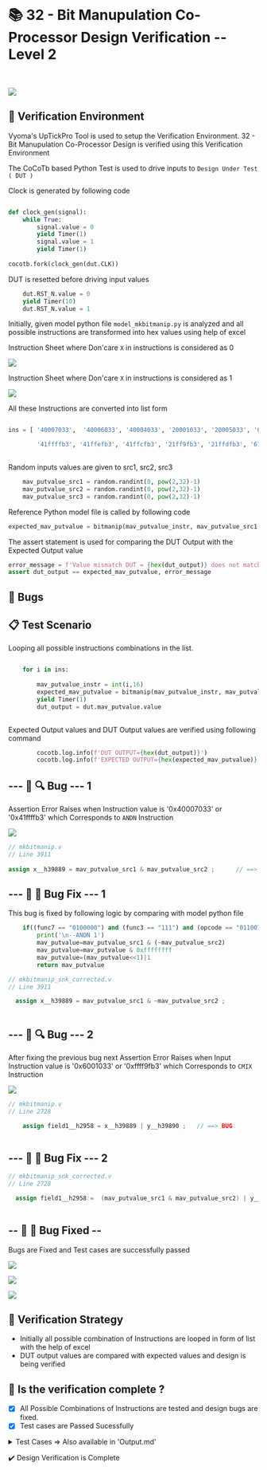</br>

# 📚 32 - Bit Manupulation Co-Processor Design Verification -- Level 2

</br>

![](Images/vs.png)

## 📝 Verification Environment

Vyoma's UpTickPro Tool is used to setup the Verification Environment. 32 - Bit Manupulation Co-Processor Design is verified using this Verification Environment

The CoCoTb based Python Test is used to drive inputs to `Design Under Test ( DUT )`

Clock is generated by following code

```python 

def clock_gen(signal):
    while True:
        signal.value = 0
        yield Timer(1) 
        signal.value = 1
        yield Timer(1)     
        
cocotb.fork(clock_gen(dut.CLK))

```
DUT is resetted before driving input values

```python
    dut.RST_N.value = 0
    yield Timer(10) 
    dut.RST_N.value = 1

```

Initially, given model python file `model_mkbitmanip.py` is analyzed and all possible instructions are transformed into hex values using help of excel

Instruction Sheet where Don'care `X` in instructions is considered as 0

![](Images/snk0.png)

Instruction Sheet where Don'care `X` in instructions is considered as 1

![](Images/snk1.png)

All these Instructions are converted into list form 

```python

ins = [ '40007033',  '40006033', '40004033', '20001033', '20005033', '60001033', '60005033', '20002033', '20004033', '20006033', '48001033', '28001033', '68001033', '48005033', '28005033', '68005033', '6001033', '6005033', '4001033', '4005033', '60001013', '60101013', '60201013', '60401013', '60501013', '61001013', '61101013', '61201013', '61801013', '61901013', '61a01013', 'a001033', 'a003033', 'a002033', 'a004033', 'a005033', 'a006033', 'a007033', '48006033', '8006033', '8004033', '48004033', '8007033', '20001013', '20005013', '60005013', '48001013', '28001013', '68001013', '48005013', '8001033', '8005033', '8001013', '8005013', '28005013', '68005013', '4005013', '48007033',

        '41ffffb3', '41ffefb3', '41ffcfb3', '21ff9fb3', '21ffdfb3', '61ff9fb3', '61ffdfb3', '21ffafb3', '21ffcfb3', '21ffefb3', '49ff9fb3', '29ff9fb3', '69ff9fb3', '49ffdfb3', '29ffdfb3', '69ffdfb3', 'ffff9fb3', 'ffffdfb3', 'fdff9fb3', 'fdffdfb3', '600f9f93', '601f9f93', '602f9f93', '604f9f93', '605f9f93', '610f9f93', '611f9f93', '612f9f93', '618f9f93', '619f9f93', '61af9f93', 'bff9fb3', 'bffbfb3', 'bffafb3', 'bffcfb3', 'bffdfb3', 'bffefb3', 'bffffb3', '49ffefb3', '9ffefb3', '9ffcfb3', '49ffcfb3', '9ffffb3', '27ff9f93', '23ffdf93', '63ffdf93', '4fff9f93', '2fff9f93', '6fff9f93', '4fffdf93', '9ff9fb3', '9ffdfb3', 'bff9f93', 'bffdf93', '2bffdf93', '6bffdf93', 'ffffdf93', '49ffffb3']
            
```   

Random inputs values are given to src1, src2, src3 

```python
    mav_putvalue_src1 = random.randint(0, pow(2,32)-1)
    mav_putvalue_src2 = random.randint(0, pow(2,32)-1)
    mav_putvalue_src3 = random.randint(0, pow(2,32)-1)
```

Reference Python model file is called by following code

```python
expected_mav_putvalue = bitmanip(mav_putvalue_instr, mav_putvalue_src1, mav_putvalue_src2, mav_putvalue_src3)

```

The assert statement is used for comparing the DUT Output with the Expected Output value

```python
error_message = f'Value mismatch DUT = {hex(dut_output)} does not match MODEL = {hex(expected_mav_putvalue)}'
assert dut_output == expected_mav_putvalue, error_message
```



## :bug: Bugs 

## 📋 Test Scenario 

Looping all possible instructions combinations in the list.

```python

    for i in ins:
    
        mav_putvalue_instr = int(i,16)
        expected_mav_putvalue = bitmanip(mav_putvalue_instr, mav_putvalue_src1, mav_putvalue_src2, mav_putvalue_src3)
        yield Timer(1) 
        dut_output = dut.mav_putvalue.value
            
```

Expected Output values and DUT Output values are verified using following command

```python
        cocotb.log.info(f'DUT OUTPUT={hex(dut_output)}')
        cocotb.log.info(f'EXPECTED OUTPUT={hex(expected_mav_putvalue)}')
```

## --- :ant: :mag:  Bug --- 1

Assertion Error Raises when Instruction value is '0x40007033'  or '0x41ffffb3' which Corresponds to `ANDN` Instruction 

![](Images/l2_1.png)


```verilog
// mkbitmanip.v 
// Line 3911
  
assign x__h39889 = mav_putvalue_src1 & mav_putvalue_src2 ;      // ==> BUG

```


## --- :ant: :wrench:  Bug Fix --- 1

This bug is fixed by following logic by comparing with model python file

```python
    if((func7 == "0100000") and (func3 == "111") and (opcode == "0110011") ):
        print('\n--ANDN 1')
        mav_putvalue=mav_putvalue_src1 & (~mav_putvalue_src2)
        mav_putvalue=mav_putvalue & 0xffffffff
        mav_putvalue=(mav_putvalue<<1)|1
        return mav_putvalue
```

```verilog
// mkbitmanip_snk_corrected.v 
// Line 3911

  assign x__h39889 = mav_putvalue_src1 & ~mav_putvalue_src2 ;            //  ====> BUG CORRECTED
  
```

## --- :ant: :mag:  Bug --- 2

After fixing the previous bug next Assertion Error Raises when Input Instruction value is '0x6001033'  or  '0xffff9fb3' which Corresponds to `CMIX` Instruction 

![](Images/l2_2.png)


```verilog
// mkbitmanip.v 
// Line 2728

    assign field1__h2958 = x__h39889 | y__h39890 ;   // ==> BUG
    
```

## --- :ant: :wrench:  Bug Fix --- 2

```verilog
// mkbitmanip_snk_corrected.v 
// Line 2728

  assign field1__h2958 =  (mav_putvalue_src1 & mav_putvalue_src2) | y__h39890 ;   // ==> BUG CORRECTED
  
```


## -- :bug: :hammer: Bug Fixed --

Bugs are Fixed and Test cases are successfully passed

![](Images/bug2.png)

![](Images/bug1.png)

![](Images/l2_3.png)


## 📝 Verification Strategy

- Initially all possible combination of Instructions are looped in form of list with the help of excel
- DUT output values are compared with expected values and design is being verified


## 📝 Is the verification complete ?

 - [x] All Possible Combinations of Instructions are tested and design bugs are fixed.
 - [x] Test cases are Passed Sucessfully
 
 <details>
 <summary> Test Cases => Also available in 'Output.md' </summary>
 
```  
------------------ For Full Test Cases Refer => " Output.md " File ------------------------

 0.00ns INFO     Found test test_mkbitmanip.run_test
 0.00ns INFO     running run_test (1/1)

--ANDN 1
     0.01ns INFO     DUT OUTPUT=0x800c001
     0.01ns INFO     EXPECTED OUTPUT=0x800c001
--ORN 2
     0.01ns INFO     DUT OUTPUT=0x1ea7dfe5d
     0.01ns INFO     EXPECTED OUTPUT=0x1ea7dfe5d
--XNOR 3
     0.01ns INFO     DUT OUTPUT=0x1e27d3e5d
     0.01ns INFO     EXPECTED OUTPUT=0x1e27d3e5d
--SLO  4
     0.01ns INFO     DUT OUTPUT=0x106ffffff
     0.01ns INFO     EXPECTED OUTPUT=0x106ffffff
--SRO  5
     0.01ns INFO     DUT OUTPUT=0x1ffffff91
     0.01ns INFO     EXPECTED OUTPUT=0x1ffffff91
                     
                     .
                     .
                     .
                     .
                     .
                        
--UNSHFLI  56  (check)
     0.12ns INFO     DUT OUTPUT=0x184c34965
     0.12ns INFO     EXPECTED OUTPUT=0x184c34965
--GORCI 57
     0.12ns INFO     DUT OUTPUT=0x1ffffffff
     0.12ns INFO     EXPECTED OUTPUT=0x1ffffffff
--GREVI  58
     0.12ns INFO     DUT OUTPUT=0xc16c304f
     0.12ns INFO     EXPECTED OUTPUT=0xc16c304f
--_FSRI  59
     0.12ns INFO     DUT OUTPUT=0x19061b41b
     0.12ns INFO     EXPECTED OUTPUT=0x19061b41b
--BFP  60
--SLO function
     0.13ns INFO     DUT OUTPUT=0x15c30da0d
     0.13ns INFO     EXPECTED OUTPUT=0x15c30da0d
     0.13ns INFO     run_test passed
     0.13ns INFO     **************************************************************************************
                     ** TEST                          STATUS  SIM TIME (ns)  REAL TIME (s)  RATIO (ns/s) **
                     **************************************************************************************
                     ** test_mkbitmanip.run_test       PASS           0.13           0.05          2.81  **
                     **************************************************************************************
                     ** TESTS=1 PASS=1 FAIL=0 SKIP=0                  0.13           0.06          2.13  **
                     **************************************************************************************
                       
                       
```
</details>

 
:heavy_check_mark: Design Verification is Complete
